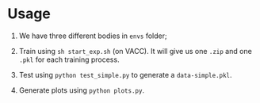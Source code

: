 # Usage

1. We have three different bodies in `envs` folder;

2. Train using `sh start_exp.sh` (on VACC). It will give us one `.zip` and one `.pkl` for each training process.

3. Test using `python test_simple.py` to generate a `data-simple.pkl`.

4. Generate plots using `python plots.py`.